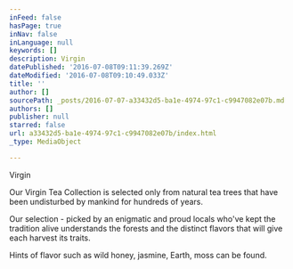 ```yaml
---
inFeed: false
hasPage: true
inNav: false
inLanguage: null
keywords: []
description: Virgin
datePublished: '2016-07-08T09:11:39.269Z'
dateModified: '2016-07-08T09:10:49.033Z'
title: ''
author: []
sourcePath: _posts/2016-07-07-a33432d5-ba1e-4974-97c1-c9947082e07b.md
authors: []
publisher: null
starred: false
url: a33432d5-ba1e-4974-97c1-c9947082e07b/index.html
_type: MediaObject

---
```

Virgin

Our Virgin Tea Collection is selected only from natural tea trees that have been undisturbed by mankind for hundreds of years. 

Our selection - picked by an enigmatic and proud locals who've kept the tradition alive understands the forests and the distinct flavors that will give each harvest its traits. 

Hints of flavor such as wild honey, jasmine, Earth, moss can be found.